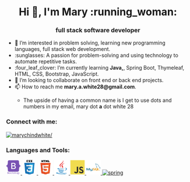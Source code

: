 <h1 align="center">Hi 👋, I'm Mary :running_woman:</h1>
<h3 align="center">full stack software developer</h3>
<ul>
  <li>👀 I’m interested in problem solving, learning new programming languages, full stack web development.</li>
  <li>:sunglasses: A passion for problem-solving and using technology to automate repetitive tasks.</li>
  <li>:four_leaf_clover: I’m currently learning <strong>Java,</strong>, Spring Boot, Thymeleaf, HTML, CSS, Bootstrap, JavaScript.</li>
  <li>💞️ I’m looking to collaborate on front end or back end projects.</li>
  <li>📫 How to reach me <strong>mary.a.white28@gmail.com</strong>.</li> <ul><li>The upside of having a common name is I get to use dots and numbers in my email, mary dot <strong>a</strong> dot white 28</li></ul>
</ul>

<h3 align="left">Connect with me:</h3>
<p align="left">
<a href="https://linkedin.com/in/marychindwhite/" target="blank"><img align="center" src="https://raw.githubusercontent.com/rahuldkjain/github-profile-readme-generator/master/src/images/icons/Social/linked-in-alt.svg" alt="marychindwhite/" height="30" width="40" /></a>
</p>

<h3 align="left">Languages and Tools:</h3>
<p align="left"> <a href="https://getbootstrap.com" target="_blank" rel="noreferrer"> <img src="https://raw.githubusercontent.com/devicons/devicon/master/icons/bootstrap/bootstrap-plain-wordmark.svg" alt="bootstrap" width="40" height="40"/> </a> <a href="https://www.w3schools.com/css/" target="_blank" rel="noreferrer"> <img src="https://raw.githubusercontent.com/devicons/devicon/master/icons/css3/css3-original-wordmark.svg" alt="css3" width="40" height="40"/> </a> <a href="https://www.w3.org/html/" target="_blank" rel="noreferrer"> <img src="https://raw.githubusercontent.com/devicons/devicon/master/icons/html5/html5-original-wordmark.svg" alt="html5" width="40" height="40"/> </a> <a href="https://www.java.com" target="_blank" rel="noreferrer"> <img src="https://raw.githubusercontent.com/devicons/devicon/master/icons/java/java-original.svg" alt="java" width="40" height="40"/> </a> <a href="https://developer.mozilla.org/en-US/docs/Web/JavaScript" target="_blank" rel="noreferrer"> <img src="https://raw.githubusercontent.com/devicons/devicon/master/icons/javascript/javascript-original.svg" alt="javascript" width="40" height="40"/> </a> <a href="https://www.mysql.com/" target="_blank" rel="noreferrer"> <img src="https://raw.githubusercontent.com/devicons/devicon/master/icons/mysql/mysql-original-wordmark.svg" alt="mysql" width="40" height="40"/> </a> <a href="https://spring.io/" target="_blank" rel="noreferrer"> <img src="https://www.vectorlogo.zone/logos/springio/springio-icon.svg" alt="spring" width="40" height="40"/> </a> </p>




<!---
maryawhite/maryawhite is a ✨ special ✨ repository because its `README.md` (this file) appears on your GitHub profile.
You can click the Preview link to take a look at your changes.
--->
